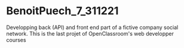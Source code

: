 # BenoitPuech_7_311221

Developping back (API) and front end part of a fictive company social network. This is the last projet of OpenClassroom's web developper courses
